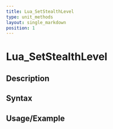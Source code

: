 ```yaml
---
title: Lua_SetStealthLevel
type: unit_methods
layout: single_markdown
position: 1
---
```


# Lua_SetStealthLevel

## Description

## Syntax

## Usage/Example


